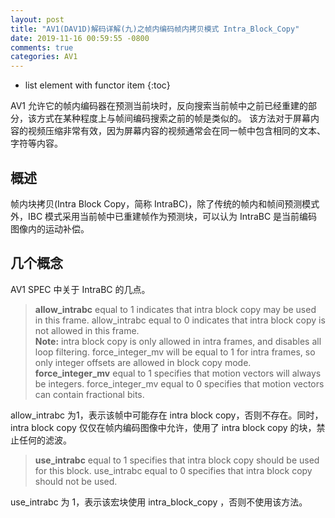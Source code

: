 ```yaml
---
layout: post
title: "AV1(DAV1D)解码详解(九)之帧内编码帧内拷贝模式 Intra_Block_Copy"
date: 2019-11-16 00:59:55 -0800
comments: true
categories: AV1
---
```


* list element with functor item
{:toc}

AV1 允许它的帧内编码器在预测当前块时，反向搜索当前帧中之前已经重建的部分，该方式在某种程度上与帧间编码搜索之前的帧是类似的。
该方法对于屏幕内容的视频压缩非常有效，因为屏幕内容的视频通常会在同一帧中包含相同的文本、字符等内容。

<!--more-->

## 概述

帧内块拷贝(Intra Block Copy，简称 IntraBC)，除了传统的帧内和帧间预测模式外，IBC 模式采用当前帧中已重建帧作为预测块，可以认为 IntraBC 是当前编码图像内的运动补偿。

## 几个概念

AV1 SPEC 中关于 IntraBC 的几点。

> **allow_intrabc** equal to 1 indicates that intra block copy may be used in this frame. allow_intrabc equal to 0 indicates that intra block copy is not allowed in this frame.  
> **Note:** intra block copy is only allowed in intra frames, and disables all loop filtering. force_integer_mv will be equal to 1 for intra frames, so only integer offsets are allowed in block copy mode.  
> **force_integer_mv** equal to 1 specifies that motion vectors will always be integers. force_integer_mv equal to 0 specifies that motion vectors can contain fractional bits.  

allow_intrabc 为1，表示该帧中可能存在 intra block copy，否则不存在。同时，intra block copy 仅仅在帧内编码图像中允许，使用了 intra block copy 的块，禁止任何的滤波。

> **use_intrabc** equal to 1 specifies that intra block copy should be used for this block. use_intrabc equal to 0 specifies that intra block copy should not be used.

use_intrabc 为 1，表示该宏块使用 intra_block_copy ，否则不使用该方法。


